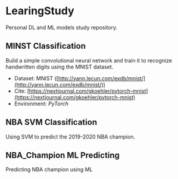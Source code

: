 # LearingStudy

Personal DL and ML models study repository.

## MINST Classification

Build a simple convolutional neural network and train it to recognize handwritten digits using the MNIST dataset.

* Dataset: MNIST ([http://yann.lecun.com/exdb/mnist/](http://yann.lecun.com/exdb/mnist/))
* Cite: [https://nextjournal.com/gkoehler/pytorch-mnist](https://nextjournal.com/gkoehler/pytorch-mnist)
* Environment: *PyTorch*

## NBA SVM Classification

Using SVM to predict the 2019-2020 NBA champion.

## NBA_Champion ML Predicting

Predicting NBA champion using ML
